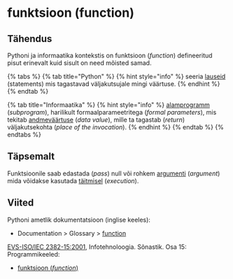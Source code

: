# funktsioon \(function\)

## Tähendus

Pythoni ja informaatika kontekstis on funktsioon \(_function_\) defineeritud pisut erinevalt kuid sisult on need mõisted samad.

{% tabs %}
{% tab title="Python" %}
{% hint style="info" %}
seeria [lauseid](lause-statement.md) \(statements\) mis tagastavad väljakutsujale mingi väärtuse.
{% endhint %}
{% endtab %}

{% tab title="Informaatika" %}
{% hint style="info" %}
[alamprogramm](alamprogramm-subprogram.md) \(_subprogram_\), harilikult formaalparameetritega \(_formal parameters_\), mis tekitab [andmeväärtuse](andmevaeaertus-data-value.md) \(_data value_\), mille ta tagastab \(_return_\) väljakutsekohta \(_place of the invocation_\).
{% endhint %}
{% endtab %}
{% endtabs %}

## Täpsemalt

Funktsioonile saab edastada \(_pass_\) null või rohkem [argumenti](argument.md) \(_argument_\) mida võidakse kasutada [täitmisel](taeitmine-execution.md) \(_execution_\).

## Viited

Pythoni ametlik dokumentatsioon \(inglise keeles\):

* Documentation &gt; Glossary &gt; [function](https://docs.python.org/3/glossary.html#term-function)

[EVS-ISO/IEC 2382-15:2001](https://www.evs.ee/et/evs-iso-iec-2382-15-2001), Infotehnoloogia. Sõnastik. Osa 15: Programmikeeled:

* [funktsioon \(_function_\)](http://www.eki.ee/dict/its/index.cgi?Q=D3626904-6C03-1014-88DC-FC5F0DBED45A&F=GUID&C01=1&C02=0&C10=1)

